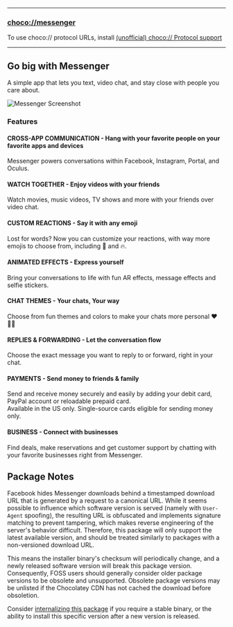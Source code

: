 
---
### [choco://messenger](choco://messenger)
To use choco:// protocol URLs, install [(unofficial) choco:// Protocol support](https://community.chocolatey.org/packages/choco-protocol-support)

---

## Go big with Messenger
A simple app that lets you text, video chat, and stay close with people you care about.

![Messenger Screenshot](https://cdn.jsdelivr.net/gh/brogers5/chocolatey-package-messenger@41f54bf64d8c817bf3663b1c331fe5074df2923f/Screenshot.png)

### Features

#### CROSS-APP COMMUNICATION - Hang with your favorite people on your favorite apps and devices
Messenger powers conversations within Facebook, Instagram, Portal, and Oculus.

#### WATCH TOGETHER - Enjoy videos with your friends
Watch movies, music videos, TV shows and more with your friends over video chat.

#### CUSTOM REACTIONS - Say it with any emoji
Lost for words? Now you can customize your reactions, with way more emojis to choose from, including 🎉 and 🔥.

#### ANIMATED EFFECTS - Express yourself
Bring your conversations to life with fun AR effects, message effects and selfie stickers.

#### CHAT THEMES - Your chats, Your way
Choose from fun themes and colors to make your chats more personal ❤️ 🏳️‍🌈

#### REPLIES & FORWARDING - Let the conversation flow
Choose the exact message you want to reply to or forward, right in your chat.

#### PAYMENTS - Send money to friends & family
Send and receive money securely and easily by adding your debit card, PayPal account or reloadable prepaid card.<br/>
Available in the US only. Single-source cards eligible for sending money only.

#### BUSINESS - Connect with businesses
Find deals, make reservations and get customer support by chatting with your favorite businesses right from Messenger.

## Package Notes
Facebook hides Messenger downloads behind a timestamped download URL that is generated by a request to a canonical URL. While it seems possible to influence which software version is served (namely with `User-Agent` spoofing), the resulting URL is obfuscated and implements signature matching to prevent tampering, which makes reverse engineering of the server's behavior difficult. Therefore, this package will only support the latest available version, and should be treated similarly to packages with a non-versioned download URL.

This means the installer binary's checksum will periodically change, and a newly released software version will break this package version. Consequently, FOSS users should generally consider older package versions to be obsolete and unsupported. Obsolete package versions may be unlisted if the Chocolatey CDN has not cached the download before obsoletion.

Consider [internalizing this package](https://docs.chocolatey.org/en-us/guides/create/recompile-packages) if you require a stable binary, or the ability to install this specific version after a new version is released.
